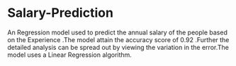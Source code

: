 # Salary-Prediction
An Regression model used to predict the annual salary of the people based on the Experience .The model attain the accuracy score of 0.92 .Further the detailed analysis can be spread out by viewing the variation in the error.The model uses  a Linear Regression  algorithm.
